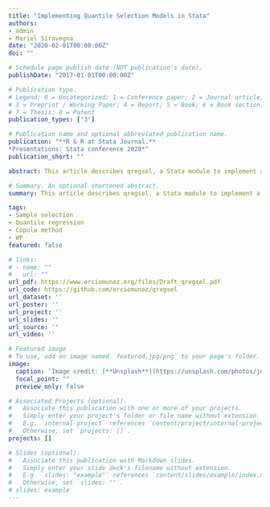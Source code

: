 ```yaml
---
title: "Implementing Quantile Selection Models in Stata"
authors:
- admin
- Mariel Siravegna
date: "2020-02-01T00:00:00Z"
doi: ""

# Schedule page publish date (NOT publication's date).
publishDate: "2017-01-01T00:00:00Z"

# Publication type.
# Legend: 0 = Uncategorized; 1 = Conference paper; 2 = Journal article;
# 3 = Preprint / Working Paper; 4 = Report; 5 = Book; 6 = Book section;
# 7 = Thesis; 8 = Patent
publication_types: ["3"]

# Publication name and optional abbreviated publication name.
publication: "**R & R at Stata Journal.**
*Presentations: Stata conference 2020*"
publication_short: ""

abstract: This article describes qregsel, a Stata module to implement a copula-based sample selection correction for quantile regression recently proposed by Arellano and Bonhomme (2017, Econometrica 85(1), pp1-28). The command allows the user to model selection in quantile regressions using either a Gaussian or an one-dimensional Frank copula. We illustrate the use of qregsel with two examples. First, we apply the method to the fictional data set employed in the Stata base reference manual for the heckman command. Second, we replicate part of the empirical application of the original paper using data for the UK that covers the period 1978-2000 to compare wages of males and females at different quantiles.

# Summary. An optional shortened abstract.
summary: This article describes qregsel, a Stata module to implement a copula-based sample selection correction for quantile regression recently proposed by Arellano and Bonhomme (2017).

tags:
- Sample selection
- Quantile regression
- Copula method
- WP
featured: false

# links:
# - name: ""
#   url: ""
url_pdf: https://www.erciomunoz.org/files/Draft_qregsel.pdf
url_code: https://github.com/erciomunoz/qregsel
url_dataset: ''
url_poster: ''
url_project: ''
url_slides: ''
url_source: ''
url_video: ''

# Featured image
# To use, add an image named `featured.jpg/png` to your page's folder. 
image:
  caption: 'Image credit: [**Unsplash**](https://unsplash.com/photos/jdD8gXaTZsc)'
  focal_point: ""
  preview_only: false

# Associated Projects (optional).
#   Associate this publication with one or more of your projects.
#   Simply enter your project's folder or file name without extension.
#   E.g. `internal-project` references `content/project/internal-project/index.md`.
#   Otherwise, set `projects: []`.
projects: []

# Slides (optional).
#   Associate this publication with Markdown slides.
#   Simply enter your slide deck's filename without extension.
#   E.g. `slides: "example"` references `content/slides/example/index.md`.
#   Otherwise, set `slides: ""`.
# slides: example
---
```


